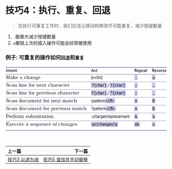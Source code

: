 # 技巧4：执行、重复、回退
> 在执行可重复工作时，我们应该让移动和修改尽可能重复，减少按键数量

1. `.`能极大减少按键数量
2. `u`撤销上次的插入操作可能会经常被使用

### 例子: 可重复的操作如何`回退`和`重复`

![tip4](../images/tip4.png)  

<br>  

|上一篇|下一篇|
|:---|---:|
|[技巧3 以退为进](tip3.md) |[技巧5 查找并手动替换](tip5.md)|
